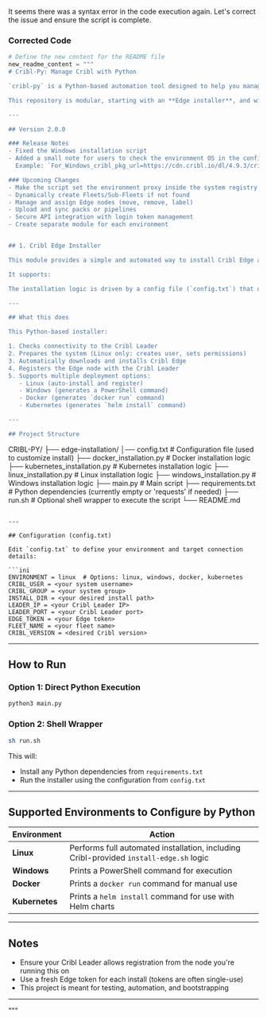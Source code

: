 It seems there was a syntax error in the code execution again. Let's correct the issue and ensure the script is complete.

### Corrected Code
```python
# Define the new content for the README file
new_readme_content = """
# Cribl-Py: Manage Cribl with Python

`cribl-py` is a Python-based automation tool designed to help you manage various aspects of your Cribl environment — from installing Cribl Edge nodes to managing fleets and configurations via API.

This repository is modular, starting with an **Edge installer**, and will continue to expand into a full-featured toolkit for Cribl automation.

---

## Version 2.0.0

### Release Notes
- Fixed the Windows installation script
- Added a small note for users to check the environment OS in the config file and, in case they are using Windows, to add the `For_Windows_cribl_pkg_url` link.
  Example: `For_Windows_cribl_pkg_url=https://cdn.cribl.io/dl/4.9.3/cribl-4.9.3-25d56bdd-win32-x64.msi`

### Upcoming Changes
- Make the script set the environment proxy inside the system registry for Windows, systemd for Linux
- Dynamically create Fleets/Sub-Fleets if not found
- Manage and assign Edge nodes (move, remove, label)
- Upload and sync packs or pipelines
- Secure API integration with login token management
- Create separate module for each environment


## 1. Cribl Edge Installer

This module provides a simple and automated way to install Cribl Edge across different environments including Linux, Windows, Docker, and Kubernetes with Python.

It supports:

The installation logic is driven by a config file (`config.txt`) that defines how and where Cribl Edge will be installed.

---

## What this does

This Python-based installer:

1. Checks connectivity to the Cribl Leader
2. Prepares the system (Linux only: creates user, sets permissions)
3. Automatically downloads and installs Cribl Edge
4. Registers the Edge node with the Cribl Leader
5. Supports multiple deployment options:
   - Linux (auto-install and register)
   - Windows (generates a PowerShell command)
   - Docker (generates `docker run` command)
   - Kubernetes (generates `helm install` command)

---

## Project Structure

```
CRIBL-PY/
├── edge-installation/
│── config.txt                # Configuration file (used to customize install)
├── docker_installation.py        # Docker installation logic
├── kubernetes_installation.py    # Kubernetes installation logic
├── linux_installation.py         # Linux installation logic
├── windows_installation.py       # Windows installation logic
├── main.py                       # Main script
├── requirements.txt              # Python dependencies (currently empty or 'requests' if needed)
├── run.sh                        # Optional shell wrapper to execute the script
└── README.md 
```

---

## Configuration (config.txt)

Edit `config.txt` to define your environment and target connection details:

```ini
ENVIRONMENT = linux  # Options: linux, windows, docker, kubernetes
CRIBL_USER = <your system username>
CRIBL_GROUP = <your system group>
INSTALL_DIR = <your desired install path>
LEADER_IP = <your Cribl Leader IP>
LEADER_PORT = <your Cribl Leader port>
EDGE_TOKEN = <your Edge token>
FLEET_NAME = <your fleet name>
CRIBL_VERSION = <desired Cribl version>
```

---

## How to Run

### Option 1: Direct Python Execution

```bash
python3 main.py
```

### Option 2: Shell Wrapper

```bash
sh run.sh
```

This will:
- Install any Python dependencies from `requirements.txt`
- Run the installer using the configuration from `config.txt`

---

## Supported Environments to Configure by Python

| Environment | Action |
|------------|--------|
| **Linux** | Performs full automated installation, including Cribl-provided `install-edge.sh` logic |
| **Windows** | Prints a PowerShell command for  execution |
| **Docker** | Prints a `docker run` command for manual use |
| **Kubernetes** | Prints a `helm install` command for use with Helm charts |

---

## Notes

- Ensure your Cribl Leader allows registration from the node you're running this on
- Use a fresh Edge token for each install (tokens are often single-use)
- This project is meant for testing, automation, and bootstrapping
---
"""
